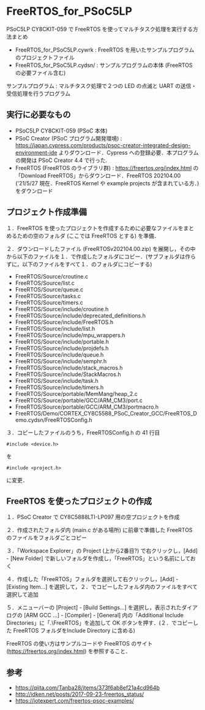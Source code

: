 # FreeRTOS_for_PSoC5LP

PSoC5LP CY8CKIT-059 で FreeRTOS を使ってマルチタスク処理を実行する方法まとめ

- FreeRTOS_for_PSoC5LP.cywrk : FreeRTOS を用いたサンプルプログラムのプロジェクトファイル
- FreeRTOS_for_PSoC5LP.cydsn/ : サンプルプログラムの本体 (FreeRTOS の必要ファイル含む)

サンプルプログラム : マルチタスク処理で２つの LED の点滅と UART の送信・受信処理を行うプログラム


## 実行に必要なもの

- PSoC5LP CY8CKIT-059 (PSoC 本体)
- PSoC Creator (PSoC プログラム開発環境) : https://japan.cypress.com/products/psoc-creator-integrated-design-environment-ide よりダウンロード．Cypress への登録必要．本プログラムの開発は PSoC Creator 4.4 で行った.
- FreeRTOS (FreeRTOS のライブラリ群) : https://freertos.org/index.html の「Download FreeRTOS」からダウンロード．FreeRTOS 202104.00 ('21/5/27 現在．FreeRTOS Kernel や example projects が含まれている方．) をダウンロード


## プロジェクト作成準備

１．FreeRTOS を使ったプロジェクトを作成するために必要なファイルをまとめるための空のフォルダ (ここでは FreeRTOS とする) を準備．


２．ダウンロードしたファイル (FreeRTOSv202104.00.zip) を展開し，その中から以下のファイルを１．で作成したフォルダにコピー．(サブフォルダは作らずに，以下のファイルをすべて１．のフォルダにコピーする)
- FreeRTOS/Source/croutine.c
- FreeRTOS/Source/list.c
- FreeRTOS/Source/queue.c
- FreeRTOS/Source/tasks.c
- FreeRTOS/Source/timers.c
- FreeRTOS/Source/include/croutine.h
- FreeRTOS/Source/include/deprecated_definitions.h
- FreeRTOS/Source/include/FreeRTOS.h
- FreeRTOS/Source/include/list.h
- FreeRTOS/Source/include/mpu_wrappers.h
- FreeRTOS/Source/include/portable.h
- FreeRTOS/Source/include/projdefs.h
- FreeRTOS/Source/include/queue.h
- FreeRTOS/Source/include/semphr.h
- FreeRTOS/Source/include/stack_macros.h
- FreeRTOS/Source/include/StackMacros.h
- FreeRTOS/Source/include/task.h
- FreeRTOS/Source/include/timers.h
- FreeRTOS/Source/portable/MemMang/heap_2.c
- FreeRTOS/Source/portable/GCC/ARM_CM3/port.c
- FreeRTOS/Source/portable/GCC/ARM_CM3/portmacro.h
- FreeRTOS/Demo/CORTEX_CY8C5588_PSoC_Creator_GCC/FreeRTOS_Demo.cydsn/FreeRTOSConfig.h

３．コピーしたファイルのうち，FreeRTOSConfig.h の 41 行目
```
#include <device.h>
```
を
```
#include <project.h>
```
に変更．


## FreeRTOS を使ったプロジェクトの作成

１．PSoC Creator で CY8C5888LTI-LP097 用の空プロジェクトを作成

２．作成されたフォルダ内 (main.c がある場所) に前章で準備した FreeRTOS のファイルをフォルダごとコピー

３．「Workspace Explorer」の Project (上から2番目?) で右クリックし，[Add] - [New Folder] で新しいフォルダを作成し，「FreeRTOS」という名前にしておく

４．作成した「FreeRTOS」フォルダを選択して右クリックし，[Add] - [Existing Item...] を選択して，２．でコピーしたフォルダ内のファイルをすべて選択して追加

５．メニューバーの [Project] - [Build Settings...] を選択し，表示されたダイアログの [ARM GCC ...] - [Compiler] - [General] 内の「Additional Include Directories」に「.\FreeRTOS」を追加して OK ボタンを押す．(２．でコピーした FreeRTOS フォルダをInclude Directory に含める)

FreeRTOS の使い方はサンプルコードや FreeRTOS のサイト (https://freertos.org/index.html) を参照すること．


## 参考

- https://qiita.com/Tanba28/items/373f6ab8ef21a4cd964b
- http://idken.net/posts/2017-09-23-freertos_status/
- https://iotexpert.com/freertos-psoc-examples/
